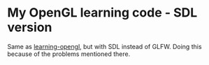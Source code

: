 # My OpenGL learning code - SDL version

Same as [learning-opengl](https://github.com/tapir2342/learning-opengl), but with SDL instead of GLFW. Doing this because of the problems mentioned there.
